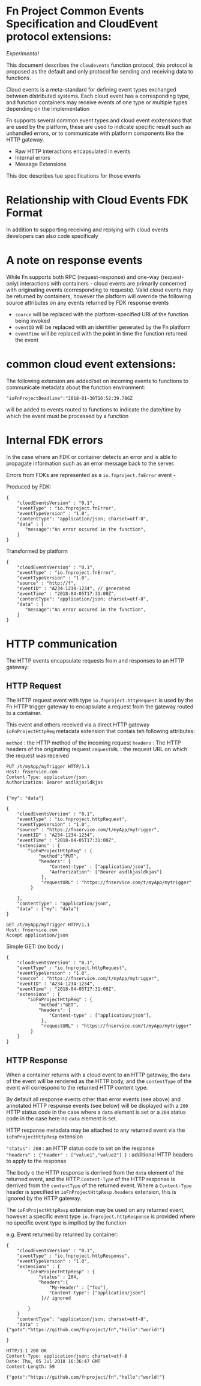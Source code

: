 # Fn Project Common Events Specification and CloudEvent protocol extensions: 

*Experimental*  

This document describes the `cloudevents` function protocol, this protocol is proposed as the default and only protocol for sending and receiving data to functions. 


Cloud events is a meta-standard for defining event types exchanged between distributed systems. Each cloud event has a corresponding type, and function containers may receive events of one type or multiple types depending on the implementation 



Fn supports several common event types and cloud event exxtensions that are used by the platform, these are used to indicate specific result such as unhandled errors, or to communicate with platform components like the HTTP gateway. 


* Raw HTTP interactions encapsulated in events 
* Internal errors 
* Message Extensions 

This doc describes tue specifications for those events

# Relationship with Cloud Events FDK Format
In addition to supporting receiving and replying with cloud events developers can also code specificaly 


# A note on response events

While Fn supports both RPC (request-response) and one-way (request-only) interactions with containers - cloud events are primarily concerned with originating events (corresponding to requests). Valid cloud events may be returned by containers, however the platform will override the following source attributes on any events returned by FDK response events 

*  `source` will be replaced with the platform-specified URI of the function being invoked 
* `eventID` will be replaced with an identifier generated by the Fn platform
* `eventTime` will be replaced with the point in time the function returned the event  

# common cloud event extensions: 

The following extension  are added/set on incoming events to functions to communicate metadata about the function environment: 

`"ioFnProjectDeadline":"2018-01-30T16:52:39.786Z`
 
will be added to events routed to functions to indicate the date/time by which the event must be processed by a function 


# Internal FDK errors 

In the case where an FDK or container detects an error and is able to propagate information such as an error message back to the server. 


Errors from FDKs are represented as a `io.fnproject.fnError` event - 

Produced by FDK: 
```
{
    "cloudEventsVersion" : "0.1",
    "eventType" : "io.fnproject.fnError",
    "eventTypeVersion" : "1.0",
    "contentType": "application/json; charset=utf-8",
    "data" : {
       "message":"An error occured in the function",
    }
}
```


Transformed by platform 
```
{
    "cloudEventsVersion" : "0.1",
    "eventType" : "io.fnproject.fnError",
    "eventTypeVersion" : "1.0",
    "source" : "http://f",
    "eventID" : "A234-1234-1234", // generated 
    "eventTime" : "2018-04-05T17:31:00Z",
    "contentType": "application/json; charset=utf-8",
    "data" : {
       "message":"An error occured in the function",
    }
}
```



# HTTP communication 

The HTTP events encapsulate requests from and responses to an  HTTP gateway: 

## HTTP Request 

The HTTP request event with type `io.fnproject.httpRequest` is used by the Fn HTTP trigger gateway to encapsulate a request from the gateway routed to a container. 

This event and others received via a direct HTTP gateway  `ioFnProjectHttpReq` metadata extension that contais teh following attributes: 

`method` : the HTTP method of the incoming request
`headers` : The HTTP headers of the originating request
`requestURL` : the request URL on which the request was received 

```
PUT /t/myApp/myTrigger HTTP/1.1
Host: fnservice.com
Content-Type: application/json
Authorization: Bearer asdlkjasldkjas


{"my": "data"}
```

```
{
    "cloudEventsVersion" : "0.1",
    "eventType" : "io.fnproject.httpRequest",
    "eventTypeVersion" : "1.0",
    "source" : "https://fnservice.com/t/myApp/mytrigger",
    "eventID" : "A234-1234-1234",
    "eventTime" : "2018-04-05T17:31:00Z",
    "extensions" : {
        "ioFnProjectHttpReq" : {
            "method":"PUT",
            "headers": {
                "Content-type" : ["application/json"],
                "Authorization": ["Bearer asdlkjasldkjas"]
             },
             "requestURL" : "https://fnservice.com/t/myApp/mytrigger"
         }
         
    },
    "contentType" : "application/json",
    "data" : {"my": "data"}
}

```


```
GET /t/myApp/myTrigger HTTP/1.1
Host: fnservice.com
Accept application/json 
```

Simple GET: (no body )
```
{
    "cloudEventsVersion" : "0.1",
    "eventType" : "io.fnproject.httpRequest",
    "eventTypeVersion" : "1.0",
    "source" : "https://fnservice.com/t/myApp/mytrigger",
    "eventID" : "A234-1234-1234",
    "eventTime" : "2018-04-05T17:31:00Z",
    "extensions" : {
        "ioFnProjectHttpReq" : {
            "method":"GET",
            "headers": {
                "Content-type" : ["application/json"],
             },
             "requestURL" : "https://fnservice.com/t/myApp/mytrigger"
         }
    }
}
```


## HTTP Response 

When a container returns with a cloud event to an HTTP gateway, the `data` of the event will be rendered as the HTTP body, and the `contentType` of the event will correspond to the returned HTTP content type.
 
By default all response events other than error events (see above) and annotated HTTP response events (see below) will be displayed with a `200` HTTP status code in the case where a `data` element is set or a `204` status code in the case here no `data` element is set.  



HTTP response metadata may be attached to any  returned event via the `ioFnProjectHttpResp` extension

 `"status": 200` : an HTTP status code to set on the response  
 `"headers" : {"header" : ["value1","value2"] }` : additional HTTP headers to apply to the response 

The body  o the HTTP response is derrived from the `data` element of the returned event, and the HTTP `Content-Type` of the HTTP response is derrived from the `contentType` of the returned event. Where a `Content-Type` header is specified in `ioFnProjectHttpResp.headers` extension, this is ignored by the HTTP gateway.   

The `ioFnProjectHttpResp` extension may be used on any returned event, however a specific event type `io.fnproject.httpResponse` is provided where no specific event type is impllied by the function 

e.g. Event returned by returned by container: 
```
{
    "cloudEventsVersion" : "0.1",
    "eventType" : "io.fnproject.httpResponse",
    "eventTypeVersion" : "1.0",
    "extensions" : {
        "ioFnProjectHttpResp" : {
            "status" : 204,
            "headers":{
                "My-Header" : ["foo"], 
                "Content-type": ["application/json"]
             }// ignored 
        
        }
    }
    "contentType": "application/json; charset=utf-8",
    "data" : {"goto":"https://github.com/fnproject/fn","hello":"world!"}
   
}
```


```
HTTP/1.1 200 OK 
Content-Type: application/json; charset=utf-8
Date: Thu, 05 Jul 2018 16:36:47 GMT
Content-Length: 59

{"goto":"https://github.com/fnproject/fn","hello":"world!"}

```


